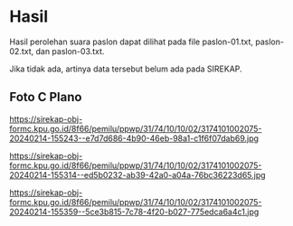 # Hasil

Hasil perolehan suara paslon dapat dilihat pada file paslon-01.txt, paslon-02.txt, dan paslon-03.txt.

Jika tidak ada, artinya data tersebut belum ada pada SIREKAP.

## Foto C Plano

https://sirekap-obj-formc.kpu.go.id/8f66/pemilu/ppwp/31/74/10/10/02/3174101002075-20240214-155243--e7d7d686-4b90-46eb-98a1-c1f6f07dab69.jpg

https://sirekap-obj-formc.kpu.go.id/8f66/pemilu/ppwp/31/74/10/10/02/3174101002075-20240214-155314--ed5b0232-ab39-42a0-a04a-76bc36223d65.jpg

https://sirekap-obj-formc.kpu.go.id/8f66/pemilu/ppwp/31/74/10/10/02/3174101002075-20240214-155359--5ce3b815-7c78-4f20-b027-775edca6a4c1.jpg
